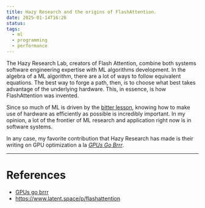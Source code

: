 ```yaml
---
title: Hazy Research and the origins of FlashAttention.
date: 2025-01-14T16:26
status: 
tags:
  - ml
  - programming
  - performance
---
```

The Hazy Research Lab, creators of Flash Attention, combine both systems software engineering expertise with ML algorithms development. In the algebra of a ML algorithm, there are a lot of ways to follow equivalent equations. The best way to forge a path, then, is to choose what best takes advantage of the underlying hardware. This, in essence, is how FlashAttention was invented. 

Since so much of ML is driven by the [bitter lesson](bitter-lesson.md), knowing how to make use of hardware as efficiently as possible is incredibly important. In my opinion, a lot of the frontier of ML research and application right now is in software systems. 

In any case, my favorite contribution that Hazy Research has made is their writing on GPU optimization a la _[GPUs Go Brrr](gpus-go-brrr.md)_.

---
# References

- [GPUs go brrr](gpus-go-brrr.md)
- https://www.latent.space/p/flashattention
